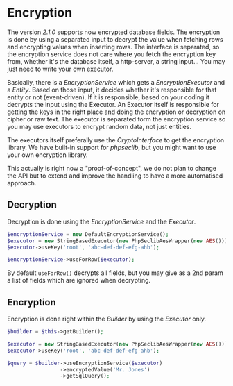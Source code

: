 # Encryption

The version *2.1.0* supports now encrypted database fields. The encryption is
done by using a separated input to decrypt the value when fetching rows and encrypting
values when inserting rows. The interface is separated, so the encryption service
does not care where you fetch the encryption key from, whether it's the database
itself, a http-server, a string input... You may just need to write your own executor.

Basically, there is a *EncryptionService* which gets a *EncryptionExecutor* and a *Entity*.
Based on those input, it decides whether it's responsible for that entity or not (event-driven).
If it is responsible, based on your coding it decrypts the input using the Executor.
An Executor itself is responsible for getting the keys in the right place and doing the encryption
or decryption on cipher or raw text. The executor is separated form the encryption service
so you may use executors to encrypt random data, not just entities.

The executors itself preferally use the *CryptoInterface* to get the encryption library.
We have built-in support for *phpseclib*, but you might want to use your own encryption
library.

This actually is right now a "proof-of-concept", we do not plan to change the API
but to extend and improve the handling to have a more automatised approach.

## Decryption

Decryption is done using the *EncryptionService* and the *Executor*.

```php
$encryptionService = new DefaultEncryptionService();
$executor = new StringBasedExecutor(new PhpSeclibAesWrapper(new AES()));
$executor->useKey('root', 'abc-def-def-efg-ahb');

$encryptionService->useForRow($executor);
```

By default `useForRow()` decrypts all fields, but you may give as a 2nd param a list
of fields which are ignored when decrypting.

## Encryption

Encryption is done right within the *Builder* by using the *Executor* only.

```php
$builder = $this->getBuilder();

$executor = new StringBasedExecutor(new PhpSeclibAesWrapper(new AES()));
$executor->useKey('root', 'abc-def-def-efg-ahb');

$query = $builder->useEncryptionService($executor)
                 ->encryptedValue('Mr. Jones')
                 ->getSqlQuery();
```
